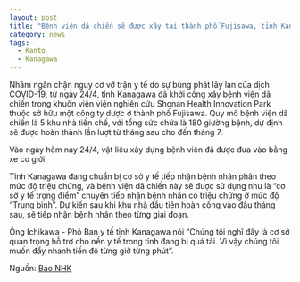```yaml
---
layout: post
title: "Bệnh viện dã chiến sẽ được xây tại thành phố Fujisawa, tỉnh Kanagawa"
category: news
tags: 
  - Kanto
  - Kanagawa
---
```


Nhằm ngăn chặn nguy cơ vỡ trận y tế do sự bùng phát lây lan của dịch COVID-19, từ ngày 24/4, tỉnh Kanagawa đã khởi công xây bệnh viện dã chiến trong khuôn viên viện nghiên cứu Shonan Health Innovation Park thuộc sở hữu một công ty dược ở thành phố Fujisawa. Quy mô bệnh viện dã chiến là 5 khu nhà tiền chế, với tổng sức chứa là 180 giường bệnh, dự định sẽ được hoàn thành lần lượt từ tháng sau cho đến tháng 7.

Vào ngày hôm nay 24/4, vật liệu xây dựng bệnh viện đã được đưa vào bằng xe cơ giới.

Tỉnh Kanagawa đang chuẩn bị cơ sở y tế tiếp nhận bệnh nhân phân theo mức độ triệu chứng, và bệnh viện dã chiến này sẽ được sử dụng như là “cơ sở y tế trọng điểm” chuyên tiếp nhận bệnh nhân có triệu chứng ở mức độ “Trung bình”. Dự kiến sau khi khu nhà đầu tiên hoàn công vào đầu tháng sau, sẽ tiếp nhận bệnh nhân theo từng giai đoạn.

Ông Ichikawa - Phó Ban y tế tỉnh Kanagawa nói “Chúng tôi nghĩ đây là cơ sở quan trọng hỗ trợ cho nền y tế trong tỉnh đang bị quá tải. Vì vậy chúng tôi muốn đẩy nhanh tiến độ từng giờ từng phút”.

Nguồn: [Báo NHK](https://www3.nhk.or.jp/shutoken-news/20200424/1000047962.html)
